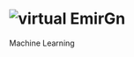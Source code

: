 # ![virtual](https://github.com/EmirGn/aiprojectgrp/assets/115178440/027f8867-c7ff-4045-a45a-fd7317c2bf72) EmirGn
Machine Learning
